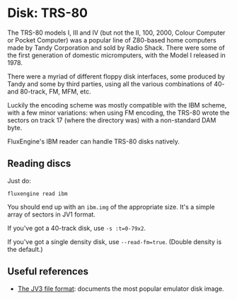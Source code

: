 Disk: TRS-80
============

The TRS-80 models I, III and IV (but not the II, 100, 2000, Colour Computer
or Pocket Computer) was a popular line of Z80-based home computers made by
Tandy Corporation and sold by Radio Shack. There were some of the first
generation of domestic micromputers, with the Model I released in 1978.

There were a myriad of different floppy disk interfaces, some produced by
Tandy and some by third parties, using all the various combinations of 40-
and 80-track, FM, MFM, etc.

Luckily the encoding scheme was mostly compatible with the IBM scheme, with a
few minor variations: when using FM encoding, the TRS-80 wrote the sectors on
track 17 (where the directory was) with a non-standard DAM byte.

FluxEngine's IBM reader can handle TRS-80 disks natively.

Reading discs
-------------

Just do:

```
fluxengine read ibm
```

You should end up with an `ibm.img` of the appropriate size. It's a simple
array of sectors in JV1 format.

If you've got a 40-track disk, use `-s :t=0-79x2`.

If you've got a single density disk, use `--read-fm=true`. (Double density is
the default.)


Useful references
-----------------

  - [The JV3 file format](https://www.tim-mann.org/trs80/dskspec.html):
	documents the most popular emulator disk image.

